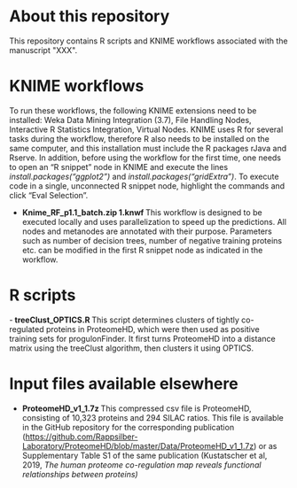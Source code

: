 # About this repository
This repository contains R scripts and KNIME workflows associated with the manuscript "XXX".



# KNIME workflows
To run these workflows, the following KNIME extensions need to be installed: Weka Data Mining Integration (3.7), File Handling Nodes, Interactive R Statistics Integration, Virtual Nodes. KNIME uses R for several tasks during the workflow, therefore R also needs to be installed on the same computer, and this installation must include the R packages rJava and Rserve. In addition, before using the workflow for the first time, one needs to open an “R snippet” node in KNIME and execute the lines <i>install.packages(“ggplot2”)</i> and <i>install.packages(“gridExtra”)</i>. To execute code in a single, unconnected R snippet node, highlight the commands and click “Eval Selection”. 

- <b> Knime_RF_p1.1_batch.zip 1.knwf </b> This workflow is designed to be executed locally and uses parallelization to speed up the predictions. All nodes and metanodes are annotated with their purpose. Parameters such as number of decision trees, number of negative training proteins etc. can be modified in the first R snippet node as indicated in the workflow.

# R scripts
-<b> treeClust_OPTICS.R </b> This script determines clusters of tightly co-regulated proteins in ProteomeHD, which were then used as positive training sets for progulonFinder. It first turns ProteomeHD into a distance matrix using the treeClust algorithm, then clusters it using OPTICS.





# Input files available elsewhere
- <b> ProteomeHD_v1_1.7z </b> This compressed csv file is ProteomeHD, consisting of 10,323 proteins and 294 SILAC ratios. This file is available in the GitHub repository for the corresponding publication (https://github.com/Rappsilber-Laboratory/ProteomeHD/blob/master/Data/ProteomeHD_v1_1.7z) or as Supplementary Table S1 of the same publication (Kustatscher et al, 2019, <i>The human proteome co-regulation map reveals functional relationships between proteins<i/>)
